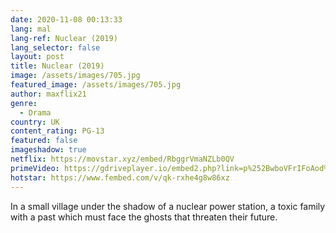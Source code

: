 ```yaml
---
date: 2020-11-08 00:13:33
lang: mal
lang-ref: Nuclear (2019)
lang_selector: false
layout: post
title: Nuclear (2019)
image: /assets/images/705.jpg
featured_image: /assets/images/705.jpg
author: maxflix21
genre:
  - Drama
country: UK
content_rating: PG-13
featured: false
imageshadow: true
netflix: https://movstar.xyz/embed/RbggrVmaNZLb0QV
primeVideo: https://gdriveplayer.io/embed2.php?link=p%252BwboVFrIFoAod%252FD25nFnAAd6rkw2g07fYlFu0wGDqvuZdHu5zP8cgjU0S4ESgMILpninLf80SviiWto4UXF18L5Ny1TJAjifYNVESNeSl2hj%252B%252FVY06bX%252FIkem6LEezMsiJfck%252B9CSs92SngK1sBVgyKhxxrdcwhRcJGTy%252BsepVcutLvNnvPr%252BxwkcLGYUnBQ%253D
hotstar: https://www.fembed.com/v/qk-rxhe4g8w86xz
---
```

In a small village under the shadow of a nuclear power station, a toxic family with a past which must face the ghosts that threaten their future.